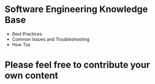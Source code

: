 # Software Engineering Knowledge Base
 - Best Practices
 - Common Issues and Troubleshooting
 - How Tos

# Please feel free to contribute your own content